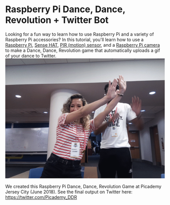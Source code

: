 # Raspberry Pi Dance, Dance, Revolution + Twitter Bot
Looking for a fun way to learn how to use Raspberry Pi and a variety of Raspberry Pi accessories? In this tutorial, you'll learn how to use a [Raspberry Pi](https://www.raspberrypi.org/products/raspberry-pi-3-model-b-plus/), [Sense HAT](https://www.raspberrypi.org/products/sense-hat/), [PIR (motion) sensor](https://www.adafruit.com/product/189), and a [Raspberry Pi camera](https://www.adafruit.com/product/3099) to make a Dance, Dance, Revolution game that automatically uploads a gif of your dance to Twitter.
 ![Alt text](https://github.com/melanieshimano/picademy-ddr/blob/master/animation.gif)

We created this Raspberry Pi Dance, Dance, Revolution Game at Picademy Jersey City (June 2018). See the final output on Twitter here: https://twitter.com/Picademy_DDR


